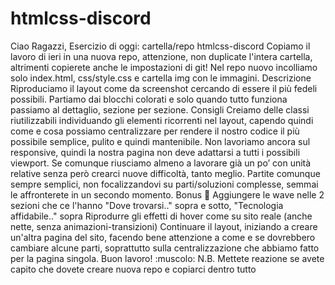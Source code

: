 # htmlcss-discord
Ciao Ragazzi,
Esercizio di oggi:
cartella/repo htmlcss-discord
Copiamo il lavoro di ieri in una nuova repo, attenzione, non duplicate l'intera cartella, altrimenti copierete anche le impostazioni di git! Nel repo nuovo incolliamo solo index.html, css/style.css e cartella img con le immagini.
Descrizione
Riproduciamo il layout come da screenshot cercando di essere il più fedeli possibili.
Partiamo dai blocchi colorati e solo quando tutto funziona passiamo al dettaglio, sezione per sezione.
Consigli
Creiamo delle classi riutilizzabili individuando gli elementi ricorrenti nel layout, capendo quindi come e cosa possiamo centralizzare per rendere il nostro codice il più possibile semplice, pulito e quindi mantenibile.
Non lavoriamo ancora sul responsive, quindi la nostra pagina non deve adattarsi a tutti i possibili viewport. Se comunque riusciamo almeno a lavorare già un po’ con unità relative senza però crearci nuove difficoltà, tanto meglio.
Partite comunque sempre semplici, non focalizzandovi su parti/soluzioni complesse, semmai le affronterete in un secondo momento.
Bonus :100:
Aggiungere le wave nelle 2 sezioni che ce l'hanno "Dove trovarsi.." sopra e sotto, "Tecnologia affidabile.." sopra
Riprodurre gli effetti di hover come su sito reale (anche nette, senza animazioni-transizioni)
Continuare il layout, iniziando a creare un'altra pagina del sito, facendo bene attenzione a come e se dovrebbero cambiare alcune parti, soprattutto sulla centralizzazione che abbiamo fatto per la pagina singola.
Buon lavoro! :muscolo:
N.B. Mettete reazione se avete capito che dovete creare nuova repo e copiarci dentro tutto

